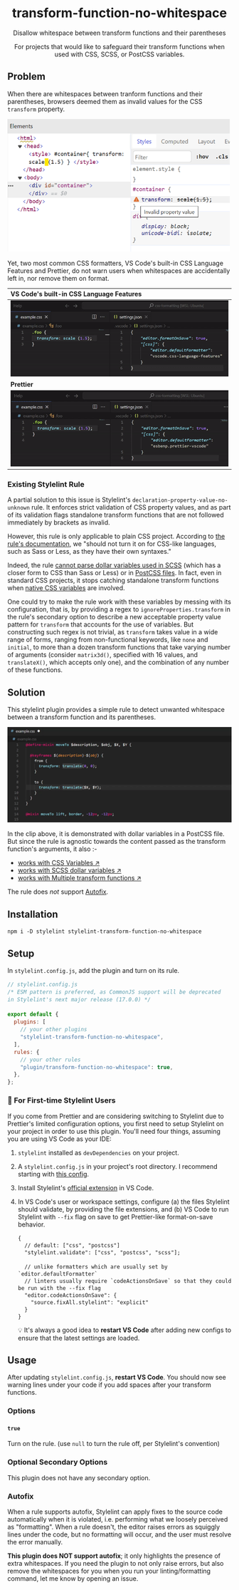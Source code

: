 <div align="center">

# transform-function-no-whitespace

Disallow whitespace between transform functions and their parentheses

For projects that would like to safeguard their transform functions when used with CSS, SCSS, or PostCSS variables.

</div>

<!-- to be added after the package is published -->
<!-- npm tag -->
<!-- coverage badge -->

## Problem

When there are whitespaces between tranform functions and their parentheses, browsers deemed them as invalid values for the CSS `transform` property.

<img src="readme_assets/problem/invalid_css.png" width="500">

Yet, two most common CSS formatters, VS Code's built-in CSS Language Features and Prettier, do not warn users when whitespaces are accidentally left in, nor remove them on format.

|VS Code's built-in CSS Language Features|
|:---|
|![CSS Language Feature Format Behavior](/readme_assets/problem/css-format-behavior.gif)|
|**Prettier**|
|![Prettier Format Behavior](/readme_assets/problem/prettier-format-behavior.gif)|

### Existing Stylelint Rule

A partial solution to this issue is Stylelint's `declaration-property-value-no-unknown` rule. It enforces strict validation of CSS property values, and as part of its validation flags standalone transform functions that are not followed immediately by brackets as invalid.

However, this rule is only applicable to plain CSS project. According to [the rule's documentation](https://stylelint.io/user-guide/rules/declaration-property-value-no-unknown/), we "should not turn it on for CSS-like languages, such as Sass or Less, as they have their own syntaxes."

Indeed, the rule [cannot parse dollar variables used in SCSS](/readme_assets/docs/footnotes.md) (which has a closer form to CSS than Sass or Less) or in [PostCSS files](//readme_assets/docs/footnotes.md). In fact, even in standard CSS projects, it stops catching standalone transform functions when [native CSS variables](/readme_assets/docs/footnotes.md) are involved.

One could try to make the rule work with these variables by messing with its configuration, that is, by providing a regex to `ignoreProperties.transform` in the rule's secondary option to describe a new acceptable property value pattern for `transform` that accounts for the use of variables. But constructing such regex is not trivial, as `transform` takes value in a wide range of forms, ranging from non-functional keywords, like `none` and `initial`, to more than a dozen transform functions that take varying number of arguments (consider `matrix3d()`, specified with 16 values, and `translateX()`, which accepts only one), and the combination of any number of these functions.

## Solution

This stylelint plugin provides a simple rule to detect unwanted whitespace between a transform function and its parentheses.

![My Plugin](/readme_assets/demo/my-plugin.gif)

In the clip above, it is demonstrated with dollar variables in a PostCSS file. But since the rule is agnostic towards the content passed as the transform function's arguments, it also :-

* [works with CSS Variables ↗](/readme_assets/demo/no-whitespace-css-var.gif)
* [works with SCSS dollar variables ↗](/readme_assets/demo/no-whitespace-scss-var.gif)
* [works with Multiple transform functions ↗](/readme_assets/demo/multiple_transform_fn.png)

The rule does *not* support [Autofix](#autofix).

## Installation

```shell
npm i -D stylelint stylelint-transform-function-no-whitespace
```

## Setup

In `stylelint.config.js`, add the plugin and turn on its rule.

```js
// stylelint.config.js
/* ESM pattern is preferred, as CommonJS support will be deprecated
in Stylelint's next major release (17.0.0) */

export default {
  plugins: [
    // your other plugins
    "stylelint-transform-function-no-whitespace",
  ],
  rules: {
    // your other rules
    "plugin/transform-function-no-whitespace": true,
  },
};
```

### 👋 For First-time Stylelint Users

If you come from Prettier and are considering switching to Stylelint due to Prettier's limited configuration options, you first need to setup Stylelint on your project in order to use this plugin. You'll need four things, assuming you are using VS Code as your IDE:

1. `stylelint` installed as `devDependencies` on your project.
2. A `stylelint.config.js` in your project's root directory. I recommend starting with [this config](/readme_assets/docs/recommended-config.md).
3. Install Stylelint's [official extension](https://marketplace.visualstudio.com/items?itemName=stylelint.vscode-stylelint) in VS Code.
4. In VS Code's user or workspace settings, configure (a) the files Stylelint should validate, by providing the file extensions, and (b) VS Code to run Stylelint with `--fix` flag on save to get Prettier-like format-on-save behavior.

    ```jsonc
    {
      // default: ["css", "postcss"]
      "stylelint.validate": ["css", "postcss", "scss"];

      // unlike formatters which are usually set by `editor.defaultFormatter`
      // linters usually require `codeActionsOnSave` so that they could be run with the --fix flag
      "editor.codeActionsOnSave": {
        "source.fixAll.stylelint": "explicit"
      }
    }
    ```

    :bulb: It's always a good idea to **restart VS Code** after adding new configs to ensure that the latest settings are loaded.

## Usage

After updating `stylelint.config.js`, **restart VS Code**. You should now see warning lines under your code if you add spaces after your transform functions.

### Options

#### `true`

Turn on the rule. (use `null` to turn the rule off, per Stylelint's convention)

### Optional Secondary Options

This plugin does not have any secondary option.

### Autofix

When a rule supports autofix, Stylelint can apply fixes to the source code automatically when it is violated, i.e. performing what we loosely perceived as "formatting". When a rule doesn't, the editor raises errors as squiggly lines under the code, but no formatting will occur, and the user must resolve the error manually.

**This plugin does NOT support autofix**; it only highlights the presence of extra whitespaces. If you need the plugin to not only raise errors, but also remove the whitespaces for you when you run your linting/formatting command, let me know by opening an issue.
